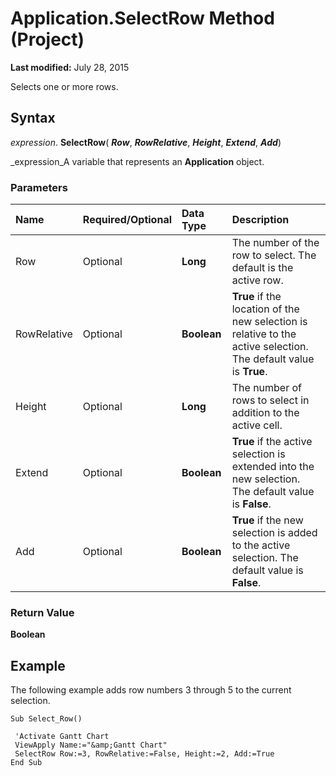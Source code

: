 
# Application.SelectRow Method (Project)

 **Last modified:** July 28, 2015

Selects one or more rows.

## Syntax

 _expression_. **SelectRow**( **_Row_**,  **_RowRelative_**,  **_Height_**,  **_Extend_**,  **_Add_**)

 _expression_A variable that represents an  **Application** object.


### Parameters



|**Name**|**Required/Optional**|**Data Type**|**Description**|
|:-----|:-----|:-----|:-----|
|Row|Optional| **Long**|The number of the row to select. The default is the active row.|
|RowRelative|Optional| **Boolean**| **True** if the location of the new selection is relative to the active selection. The default value is **True**.|
|Height|Optional| **Long**|The number of rows to select in addition to the active cell.|
|Extend|Optional| **Boolean**| **True** if the active selection is extended into the new selection. The default value is **False**.|
|Add|Optional| **Boolean**| **True** if the new selection is added to the active selection. The default value is **False**.|

### Return Value

 **Boolean**


## Example

The following example adds row numbers 3 through 5 to the current selection.


```
Sub Select_Row() 
 
 'Activate Gantt Chart 
 ViewApply Name:="&amp;Gantt Chart" 
 SelectRow Row:=3, RowRelative:=False, Height:=2, Add:=True 
End Sub
```

